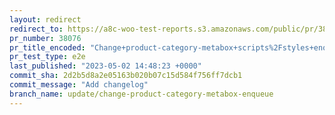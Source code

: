 ```yaml
---
layout: redirect
redirect_to: https://a8c-woo-test-reports.s3.amazonaws.com/public/pr/38076/e2e/index.html
pr_number: 38076
pr_title_encoded: "Change+product-category-metabox+scripts%2Fstyles+enqueue+logic"
pr_test_type: e2e
last_published: "2023-05-02 14:48:23 +0000"
commit_sha: 2d2b5d8a2e05163b020b07c15d584f756ff7dcb1
commit_message: "Add changelog"
branch_name: update/change-product-category-metabox-enqueue
---
```

